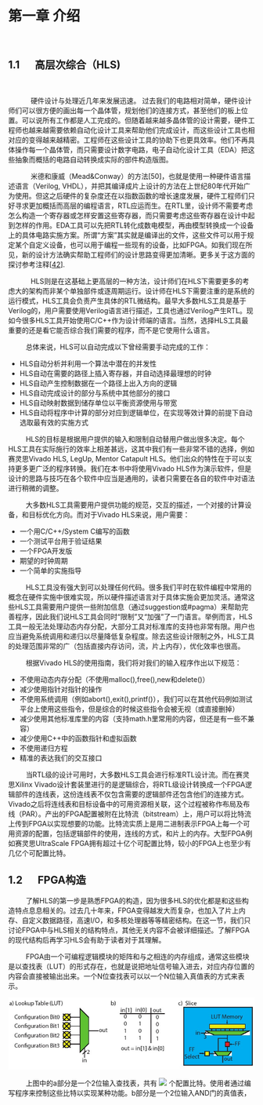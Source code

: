 # 第一章 介绍

</br>

## 1.1 &emsp;  高层次综合（HLS)

</br>

&emsp; &emsp;　硬件设计与处理近几年来发展迅速。 过去我们的电路相对简单，硬件设计师们可以很方便的画出每一个晶体管，规划他们的连接方式，甚至他们的板上位置。可以说所有工作都是人工完成的。但随着越来越多晶体管的设计需要，硬件工程师也越来越需要依赖自动化设计工具来帮助他们完成设计，而这些设计工具也相对应的变得越来越精密。工程师在这些设计工具的协助下也更具效率。他们不再具体操作每一个晶体管，而只需要设计数字电路，电子自动化设计工具（EDA）把这些抽象而概括的电路自动转换成实际的部件构造版图。

&emsp; &emsp;　米德和康威（Mead&Conway）的方法[50]，也就是使用一种硬件语言描述语言（Verilog, VHDL），并把其编译成片上设计的方法在上世纪80年代开始广为使用。但这之后硬件的复杂度还在以指数函数的增长速度发展，硬件工程师们只好寻求更加概括而高层的编程语言，RTL应运而生。在RTL里，设计师不需要考虑怎么构造一个寄存器或怎样安置这些寄存器，而只需要考虑这些寄存器在设计中起到怎样的作用。EDA工具可以先把RTL转化成数电模型，再由模型转换成一个设备上的具体电路实施方案。所谓“方案”其实就是编译出的文件，这些文件可以用于规定某个自定义设备，也可以用于编程一些现有的设备，比如FPGA。如我们现在所见，新的设计方法确实帮助工程师们的设计思路变得更加清晰。更多关于这方面的探讨参考注释[[42](./BIBLIOGRAPHY.md#51)].

&emsp; &emsp;　HLS则是在这基础上更高层的一种方法，设计师们在HLS下需要更多的考虑大的架构而非某个单独部件或逐周期运行。设计师在HLS下需要注重的是系统的运行模式，HLS工具会负责产生具体的RTL微结构。最早大多数HLS工具是基于Verilog的，用户需要使用Verilog语言进行描述，工具也通过Verilog产生RTL。现如今很多HLS工具开始使用C/C++作为设计师端的语言。当然，选择HLS工具最重要的还是看它能否综合我们需要的程序，而不是它使用什么语言。

&emsp; &emsp; 总体来说，HLS可以自动完成以下曾经需要手动完成的工作：
*  HLS自动分析并利用一个算法中潜在的并发性
*  HLS自动在需要的路径上插入寄存器，并自动选择最理想的时钟
* HLS自动产生控制数据在一个路径上出入方向的逻辑
* HLS自动完成设计的部分与系统中其他部分的接口
* HLS自动映射数据到储存单位以平衡资源使用与带宽
* HLS自动将程序中计算的部分对应到逻辑单位，在实现等效计算的前提下自动选取最有效的实施方式

&emsp; &emsp; HLS的目标是根据用户提供的输入和限制自动替用户做出很多决定。每个HLS工具在实际施行的效率上相差甚远，这其中我们有一些非常不错的选择，例如赛灵思Vivado HLS, LegUp, Mentor Catapult HLS。他们出众的特性在于可以支持更多更广泛的程序转换。我们在本书中将使用Vivado HLS作为演示软件，但是设计的思路与技巧在各个软件中应当是通用的，读者只需要在各自的软件中对语法进行稍微的调整。

&emsp; &emsp; 大多数HLS工具需要用户提供功能的规范，交互的描述，一个对接的计算设备，和目标优化方向。而对于Vivado HLS来说，用户需要：
*  一个用C/C++/System C编写的函数
*  一个测试平台用于验证结果
*  一个FPGA开发版
*  期望的时钟周期
*  一个简单的实施指导

&emsp; &emsp; HLS工具没有强大到可以处理任何代码。很多我们平时在软件编程中常用的概念在硬件实施中很难实现，所以硬件描述语言对于具体实施会更加灵活。通常这些HLS工具需要用户提供一些附加信息（通过suggestion或#pagma）来帮助完善程序，因此我们说HLS工具会同时“限制”又“加强”了一门语言。举例而言，HLS工具一般无法处理动态内存分配，大部分工具对标准库的支持也非常有限。用户也应当避免系统调用和递归以尽量降低复杂程度。除去这些设计限制之外，HLS工具的处理范围非常的广（包括直接内存访问，流，片上内存），优化效率也很高。

&emsp; &emsp; 根据Vivado HLS的使用指南，我们将对我们的输入程序作出以下规范：
*  不使用动态内存分配（不使用malloc(),free(),new和delete()）
*  减少使用指针对指针的操作
*  不使用系统调用（例如abort(),exit(),printf()），我们可以在其他代码例如测试平台上使用这些指令，但是综合的时候这些指令会被无视（或直接删掉）
*  减少使用其他标准库里的内容（支持math.h里常用的内容，但还是有一些不兼容）
*  减少使用C++中的函数指针和虚拟函数
*  不使用递归方程
*  精准的表达我们的交互接口

&emsp; &emsp; 当RTL级的设计可用时，大多数HLS工具会进行标准RTL设计流。而在赛灵思Xilinx Vivado设计套装里进行的是逻辑综合，将RTL级设计转换成一个FPGA逻辑部件的连线表，这份连线表不仅包含需要的逻辑部件还包含他们的连接方式。Vivado之后将连线表和目标设备中的可用资源相关联，这个过程被称作布局及布线（PAR）。产出的FPGA配置被附在比特流（bitstream）上，用户可以将比特流上传到FPGA以实现想要的功能。比特流实质上是用二进制表示FPGA上每一个可用资源的配置，包括逻辑部件的使用，连线的方式，和片上的内存。大型FPGA例如赛灵思UltraScale FPGA拥有超过十亿个可配置比特，较小的FPGA上也至少有几亿个可配置比特。

## 1.2 &emsp;  FPGA构造

&emsp; &emsp;  了解HLS的第一步是熟悉FPGA的构造，因为很多HLS的优化都是和这些构造特点息息相关的。过去几十年来，FPGA变得越发大而复杂，也加入了片上内存、自定义数据路径，高速I/O，和多核处理器等等精密结构。在这一节，我们只讨论FPGA中与HLS相关的结构特点，其他无关内容不会被详细描述。了解FPGA的现代结构后再学习HLS会有助于读者对于其理解。

&emsp; &emsp;  FPGA由一个可编程逻辑模块的矩阵和与之相连的内存组成，通常这些模块是以查找表（LUT）的形式存在，也就是说把地址信号输入进去，对应内存位置的内容会直接被输出出来。一个N位查找表可以以一个N位输入真值表的方式来表示。

![这里是图片的描述文字](/images/lut.jpg)

&emsp; &emsp;  上图中的a部分是一个2位输入查找表，共有 ![](http://chart.googleapis.com/chart?cht=tx&chl=\Large%20{2}^{2}) 个配置比特。使用者通过编写程序来控制这些比特以实现某种功能。b部分是一个2位输入AND门的真值表，
